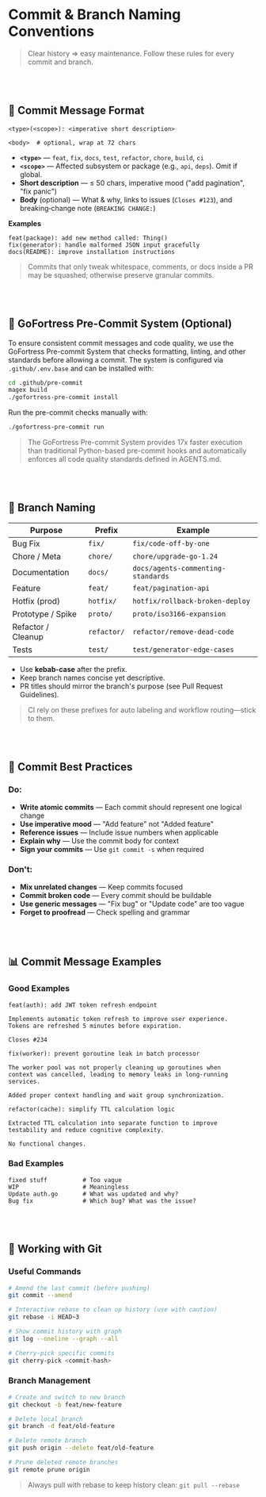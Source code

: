 # Commit & Branch Naming Conventions

> Clear history ⇒ easy maintenance. Follow these rules for every commit and branch.

<br><br>

## 📌 Commit Message Format

```
<type>(<scope>): <imperative short description>

<body>  # optional, wrap at 72 chars
```

* **`<type>`** — `feat`, `fix`, `docs`, `test`, `refactor`, `chore`, `build`, `ci`
* **`<scope>`** — Affected subsystem or package (e.g., `api`, `deps`). Omit if global.
* **Short description** — ≤ 50 chars, imperative mood ("add pagination", "fix panic")
* **Body** (optional) — What & why, links to issues (`Closes #123`), and breaking‑change note (`BREAKING CHANGE:`)

**Examples**

```
feat(package): add new method called: Thing()
fix(generator): handle malformed JSON input gracefully
docs(README): improve installation instructions
```

> Commits that only tweak whitespace, comments, or docs inside a PR may be squashed; otherwise preserve granular commits.

<br><br>

## 📝 GoFortress Pre-Commit System (Optional)

To ensure consistent commit messages and code quality, we use the GoFortress Pre-commit System that checks formatting, linting, and other standards before allowing a commit. The system is configured via `.github/.env.base` and can be installed with:

```bash
cd .github/pre-commit
magex build
./gofortress-pre-commit install
```

Run the pre-commit checks manually with:
```bash
./gofortress-pre-commit run
```

> The GoFortress Pre-commit System provides 17x faster execution than traditional Python-based pre-commit hooks and automatically enforces all code quality standards defined in AGENTS.md.

<br><br>

## 🌱 Branch Naming

| Purpose            | Prefix      | Example                            |
|--------------------|-------------|------------------------------------|
| Bug Fix            | `fix/`      | `fix/code-off-by-one`              |
| Chore / Meta       | `chore/`    | `chore/upgrade-go-1.24`            |
| Documentation      | `docs/`     | `docs/agents-commenting-standards` |
| Feature            | `feat/`     | `feat/pagination-api`              |
| Hotfix (prod)      | `hotfix/`   | `hotfix/rollback-broken-deploy`    |
| Prototype / Spike  | `proto/`    | `proto/iso3166-expansion`          |
| Refactor / Cleanup | `refactor/` | `refactor/remove-dead-code`        |
| Tests              | `test/`     | `test/generator-edge-cases`        |

* Use **kebab‑case** after the prefix.
* Keep branch names concise yet descriptive.
* PR titles should mirror the branch's purpose (see Pull Request Guidelines).

> CI rely on these prefixes for auto labeling and workflow routing—stick to them.

<br><br>

## 🎯 Commit Best Practices

### Do:
* **Write atomic commits** — Each commit should represent one logical change
* **Use imperative mood** — "Add feature" not "Added feature"
* **Reference issues** — Include issue numbers when applicable
* **Explain why** — Use the commit body for context
* **Sign your commits** — Use `git commit -s` when required

### Don't:
* **Mix unrelated changes** — Keep commits focused
* **Commit broken code** — Every commit should be buildable
* **Use generic messages** — "Fix bug" or "Update code" are too vague
* **Forget to proofread** — Check spelling and grammar

<br><br>

## 📊 Commit Message Examples

### Good Examples

```
feat(auth): add JWT token refresh endpoint

Implements automatic token refresh to improve user experience.
Tokens are refreshed 5 minutes before expiration.

Closes #234
```

```
fix(worker): prevent goroutine leak in batch processor

The worker pool was not properly cleaning up goroutines when
context was cancelled, leading to memory leaks in long-running
services.

Added proper context handling and wait group synchronization.
```

```
refactor(cache): simplify TTL calculation logic

Extracted TTL calculation into separate function to improve
testability and reduce cognitive complexity.

No functional changes.
```

### Bad Examples

```
fixed stuff          # Too vague
WIP                  # Meaningless
Update auth.go       # What was updated and why?
Bug fix              # Which bug? What was the issue?
```

<br><br>

## 🔄 Working with Git

### Useful Commands

```bash
# Amend the last commit (before pushing)
git commit --amend

# Interactive rebase to clean up history (use with caution)
git rebase -i HEAD~3

# Show commit history with graph
git log --oneline --graph --all

# Cherry-pick specific commits
git cherry-pick <commit-hash>
```

### Branch Management

```bash
# Create and switch to new branch
git checkout -b feat/new-feature

# Delete local branch
git branch -d feat/old-feature

# Delete remote branch
git push origin --delete feat/old-feature

# Prune deleted remote branches
git remote prune origin
```

> Always pull with rebase to keep history clean: `git pull --rebase`
